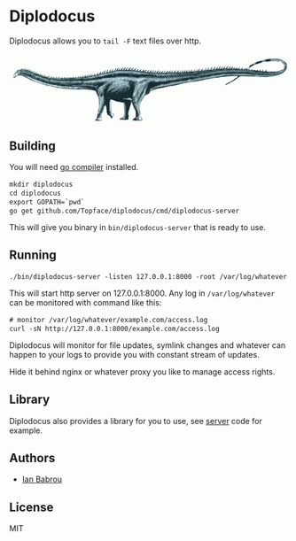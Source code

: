# Diplodocus

Diplodocus allows you to `tail -F` text files over http.

![Diplodocus](diplodocus.gif?raw=true)


## Building

You will need [go compiler](http://golang.org/) installed.

```
mkdir diplodocus
cd diplodocus
export GOPATH=`pwd`
go get github.com/Topface/diplodocus/cmd/diplodocus-server
```

This will give you binary in `bin/diplodocus-server` that is ready to use.

## Running

```
./bin/diplodocus-server -listen 127.0.0.1:8000 -root /var/log/whatever
```

This will start http server on 127.0.0.1:8000. Any log in `/var/log/whatever`
can be monitored with command like this:

```
# monitor /var/log/whatever/example.com/access.log
curl -sN http://127.0.0.1:8000/example.com/access.log
```

Diplodocus will monitor for file updates, symlink changes
and whatever can happen to your logs to provide you with
constant stream of updates.

Hide it behind nginx or whatever proxy you like to manage access rights.
## Library

Diplodocus also provides a library for you to use, see
[server](cmd/diplodocus-server/main.go) code for example.

## Authors

* [Ian Babrou](https://github.com/bobrik)

## License

MIT

